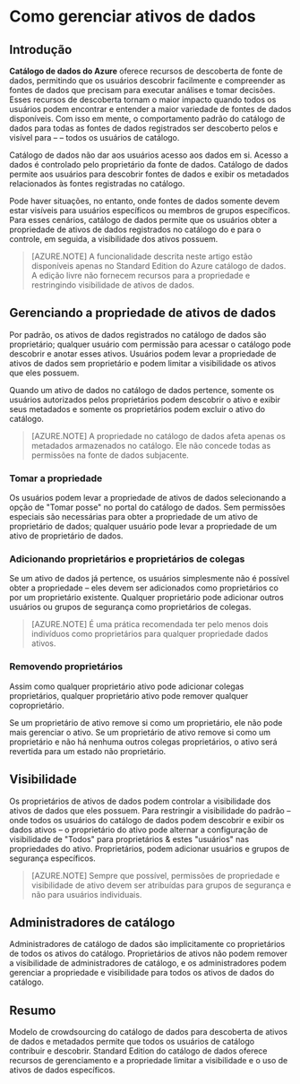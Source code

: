 <properties
   pageTitle="Como gerenciar ativos de dados | Microsoft Azure"
   description="Artigo de instruções realçando como controlar a visibilidade e a propriedade de ativos de dados registrado no catálogo de dados do Azure."
   services="data-catalog"
   documentationCenter=""
   authors="steelanddata"
   manager="NA"
   editor=""
   tags=""/>
<tags
   ms.service="data-catalog"
   ms.devlang="NA"
   ms.topic="article"
   ms.tgt_pltfrm="NA"
   ms.workload="data-catalog"
   ms.date="10/04/2016"
   ms.author="maroche"/>


# <a name="how-to-manage-data-assets"></a>Como gerenciar ativos de dados

## <a name="introduction"></a>Introdução

**Catálogo de dados do Azure** oferece recursos de descoberta de fonte de dados, permitindo que os usuários descobrir facilmente e compreender as fontes de dados que precisam para executar análises e tomar decisões. Esses recursos de descoberta tornam o maior impacto quando todos os usuários podem encontrar e entender a maior variedade de fontes de dados disponíveis. Com isso em mente, o comportamento padrão do catálogo de dados para todas as fontes de dados registrados ser descoberto pelos e visível para – – todos os usuários de catálogo.

Catálogo de dados não dar aos usuários acesso aos dados em si. Acesso a dados é controlado pelo proprietário da fonte de dados. Catálogo de dados permite aos usuários para descobrir fontes de dados e exibir os metadados relacionados às fontes registradas no catálogo.

Pode haver situações, no entanto, onde fontes de dados somente devem estar visíveis para usuários específicos ou membros de grupos específicos. Para esses cenários, catálogo de dados permite que os usuários obter a propriedade de ativos de dados registrados no catálogo do e para o controle, em seguida, a visibilidade dos ativos possuem.

> [AZURE.NOTE] A funcionalidade descrita neste artigo estão disponíveis apenas no Standard Edition do Azure catálogo de dados. A edição livre não fornecem recursos para a propriedade e restringindo visibilidade de ativos de dados.

## <a name="managing-ownership-of-data-assets"></a>Gerenciando a propriedade de ativos de dados
Por padrão, os ativos de dados registrados no catálogo de dados são proprietário; qualquer usuário com permissão para acessar o catálogo pode descobrir e anotar esses ativos. Usuários podem levar a propriedade de ativos de dados sem proprietário e podem limitar a visibilidade os ativos que eles possuem.

Quando um ativo de dados no catálogo de dados pertence, somente os usuários autorizados pelos proprietários podem descobrir o ativo e exibir seus metadados e somente os proprietários podem excluir o ativo do catálogo.

> [AZURE.NOTE] A propriedade no catálogo de dados afeta apenas os metadados armazenados no catálogo. Ele não concede todas as permissões na fonte de dados subjacente.

### <a name="taking-ownership"></a>Tomar a propriedade
Os usuários podem levar a propriedade de ativos de dados selecionando a opção de "Tomar posse" no portal do catálogo de dados. Sem permissões especiais são necessárias para obter a propriedade de um ativo de proprietário de dados; qualquer usuário pode levar a propriedade de um ativo de proprietário de dados.

### <a name="adding-owners-and-co-owners"></a>Adicionando proprietários e proprietários de colegas
Se um ativo de dados já pertence, os usuários simplesmente não é possível obter a propriedade – eles devem ser adicionados como proprietários co por um proprietário existente. Qualquer proprietário pode adicionar outros usuários ou grupos de segurança como proprietários de colegas.

> [AZURE.NOTE] É uma prática recomendada ter pelo menos dois indivíduos como proprietários para qualquer propriedade dados ativos.

### <a name="removing-owners"></a>Removendo proprietários
Assim como qualquer proprietário ativo pode adicionar colegas proprietários, qualquer proprietário ativo pode remover qualquer coproprietário.

Se um proprietário de ativo remove si como um proprietário, ele não pode mais gerenciar o ativo. Se um proprietário de ativo remove si como um proprietário e não há nenhuma outros colegas proprietários, o ativo será revertida para um estado não proprietário.

## <a name="visibility"></a>Visibilidade
Os proprietários de ativos de dados podem controlar a visibilidade dos ativos de dados que eles possuem. Para restringir a visibilidade do padrão – onde todos os usuários do catálogo de dados podem descobrir e exibir os dados ativos – o proprietário do ativo pode alternar a configuração de visibilidade de "Todos" para proprietários & estes "usuários" nas propriedades do ativo. Proprietários, podem adicionar usuários e grupos de segurança específicos.

> [AZURE.NOTE] Sempre que possível, permissões de propriedade e visibilidade de ativo devem ser atribuídas para grupos de segurança e não para usuários individuais.

## <a name="catalog-administrators"></a>Administradores de catálogo
Administradores de catálogo de dados são implicitamente co proprietários de todos os ativos do catálogo. Proprietários de ativos não podem remover a visibilidade de administradores de catálogo, e os administradores podem gerenciar a propriedade e visibilidade para todos os ativos de dados do catálogo.

## <a name="summary"></a>Resumo
Modelo de crowdsourcing do catálogo de dados para descoberta de ativos de dados e metadados permite que todos os usuários de catálogo contribuir e descobrir. Standard Edition do catálogo de dados oferece recursos de gerenciamento e a propriedade limitar a visibilidade e o uso de ativos de dados específicos.
